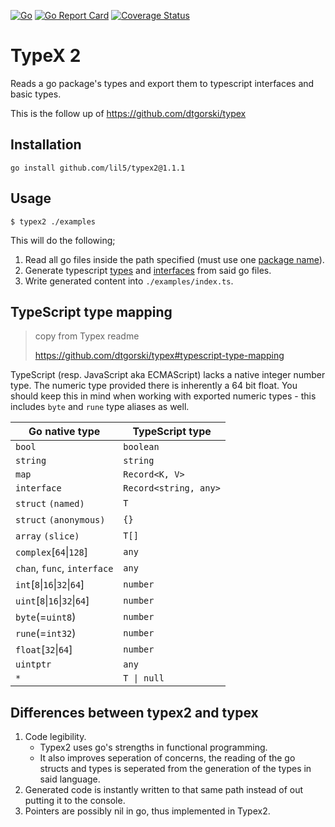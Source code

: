 [![Go](https://github.com/lil5/typex2/actions/workflows/go.yml/badge.svg)](https://github.com/lil5/typex2/actions/workflows/go.yml)
[![Go Report Card](https://goreportcard.com/badge/github.com/lil5/typex2)](https://goreportcard.com/report/github.com/lil5/typex2)
[![Coverage Status](https://coveralls.io/repos/github/lil5/typex2/badge.svg?branch=master)](https://coveralls.io/github/lil5/typex2?branch=master)

# TypeX 2

Reads a go package's types and export them to typescript interfaces and basic types.

This is the follow up of https://github.com/dtgorski/typex

## Installation

```
go install github.com/lil5/typex2@1.1.1
```

## Usage

```
$ typex2 ./examples
```

This will do the following;

1. Read all go files inside the path specified (must use one [package name](https://blog.golang.org/package-names)).
2. Generate typescript [types](https://www.typescriptlang.org/docs/handbook/basic-types.html) and [interfaces](https://www.typescriptlang.org/docs/handbook/interfaces.html) from said go files.
3. Write generated content into `./examples/index.ts`.

## TypeScript type mapping

> copy from Typex readme
>
> https://github.com/dtgorski/typex#typescript-type-mapping

TypeScript (resp. JavaScript aka ECMAScript) lacks a native integer number type.
The numeric type provided there is inherently a 64 bit float.
You should keep this in mind when working with exported numeric types - this includes `byte` and `rune` type aliases as well.    

|Go native type|TypeScript type
| --- | ---
|`bool`|`boolean`
|`string`|`string`
|`map`|`Record<K, V>`
|`interface`|`Record<string, any>`
|`struct` `(named)`|`T`
|`struct` `(anonymous)`|`{}`
|`array` `(slice)`|`T[]`
|`complex`[`64`&vert;`128`]|`any`
|`chan`, `func`, `interface`|`any`
|`int`[`8`&vert;`16`&vert;`32`&vert;`64`]|`number`
|`uint`[`8`&vert;`16`&vert;`32`&vert;`64`]|`number`
|`byte`(=`uint8`)|`number`
|`rune`(=`int32`)|`number`
|`float`[`32`&vert;`64`]|`number`
|`uintptr`|`any`
|`*`|`T \| null`

## Differences between typex2 and typex

1. Code legibility.
   - Typex2 uses go's strengths in functional programming.
   - It also improves seperation of concerns, the reading of the go structs and types is seperated from the generation of the types in said language.
2. Generated code is instantly written to that same path instead of out putting it to the console.
3. Pointers are possibly nil in go, thus implemented in Typex2.
